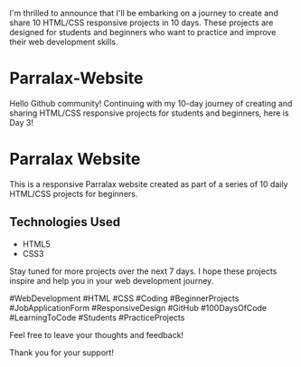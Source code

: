 I'm thrilled to announce that I'll be embarking on a journey to create and share 10 HTML/CSS responsive projects in 10 days. These projects are designed for students and beginners who want to practice and improve their web development skills.
# Parralax-Website
Hello Github community!  Continuing with my 10-day journey of creating and sharing HTML/CSS responsive projects for students and beginners, here is Day 3!

# Parralax Website

This is a responsive Parralax website created as part of a series of 10 daily HTML/CSS projects for beginners. 
## Technologies Used
- HTML5
- CSS3

Stay tuned for more projects over the next 7 days. I hope these projects inspire and help you in your web development journey.

#WebDevelopment #HTML #CSS #Coding #BeginnerProjects #JobApplicationForm #ResponsiveDesign #GitHub #100DaysOfCode #LearningToCode #Students #PracticeProjects

Feel free to leave your thoughts and feedback!

Thank you for your support!

